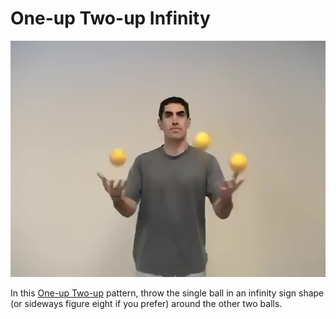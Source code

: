 # One-up Two-up Infinity

![One-upTwo-upInfinity](/site/videos/poster/oneuptwoupinfinity.jpg)

In this [One-up Two-up](one-uptwo-up.md) pattern, throw the single ball in an infinity sign shape (or sideways figure eight if you prefer) around the other two balls.


